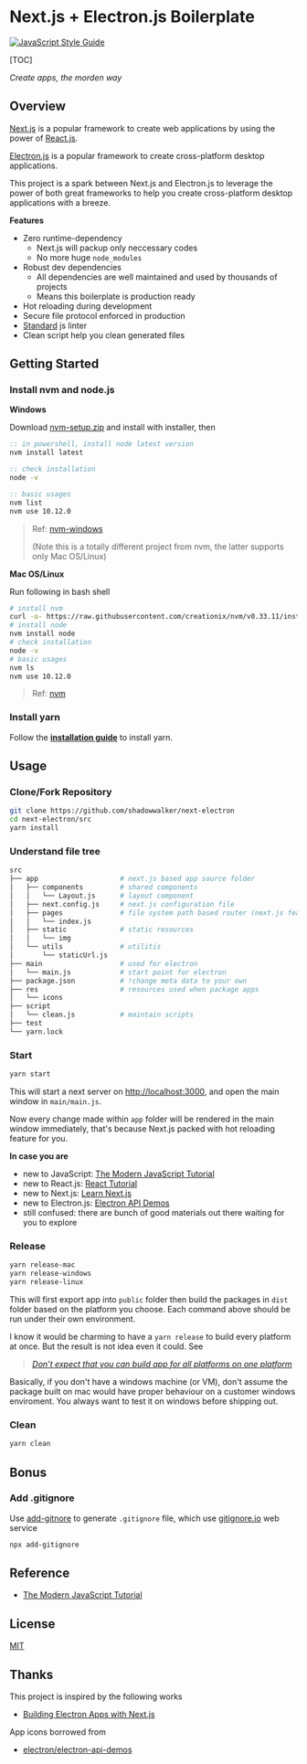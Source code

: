 # Next.js + Electron.js Boilerplate

[![JavaScript Style Guide](https://img.shields.io/badge/code_style-standard-brightgreen.svg)](https://standardjs.com)

[TOC]

*Create apps, the morden way*

## Overview

[Next.js](https://nextjs.org/) is a popular framework to create web applications by using the power of [React.js](https://reactjs.org/).

[Electron.js](https://electronjs.org/) is a popular framework to create cross-platform desktop applications.

This project is a spark between Next.js and Electron.js to leverage the power of both great frameworks to help you create cross-platform desktop applications with a breeze.

**Features**

- Zero runtime-dependency
  - Next.js will packup only neccessary codes
  - No more huge `node_modules`
- Robust dev dependencies
  - All dependencies are well maintained and used by thousands of projects
  - Means this boilerplate is production ready
- Hot reloading during development
- Secure file protocol enforced in production
- [Standard](https://standardjs.com) js linter
- Clean script help you clean generated files

## Getting Started

### Install nvm and node.js

**Windows**

Download [nvm-setup.zip](https://github.com/coreybutler/nvm-windows/releases) and install with installer, then

```cmd
:: in powershell, install node latest version
nvm install latest

:: check installation
node -v

:: basic usages
nvm list
nvm use 10.12.0
```

> Ref: [nvm-windows](https://github.com/coreybutler/nvm-windows)
>
> (Note this is a totally different project from nvm, the latter supports only Mac OS/Linux)

**Mac OS/Linux**

Run following in bash shell

```bash
# install nvm
curl -o- https://raw.githubusercontent.com/creationix/nvm/v0.33.11/install.sh | bash
# install node
nvm install node
# check installation
node -v
# basic usages
nvm ls
nvm use 10.12.0
```

> Ref: [nvm](https://github.com/creationix/nvm)

### Install yarn

Follow the [**installation guide**](https://yarnpkg.com/en/docs/install) to install yarn.

## Usage

### Clone/Fork Repository

``` bash
git clone https://github.com/shadowwalker/next-electron
cd next-electron/src
yarn install
```

### Understand file tree

``` bash
src
├── app                    # next.js based app source folder
│   ├── components         # shared components
│   │   └── Layout.js      # layout component
│   ├── next.config.js     # next.js configuration file
│   ├── pages              # file system path based router (next.js feature)
│   │   └── index.js
│   ├── static             # static resources
│   │   └── img
│   └── utils              # utilitis
│       └── staticUrl.js
├── main                   # used for electron
│   └── main.js            # start point for electron
├── package.json           # !change meta data to your own
├── res                    # resources used when package apps
│   └── icons
├── script
│   └── clean.js           # maintain scripts
├── test
└── yarn.lock
```

### Start

``` bash
yarn start
```

This will start a next server on [http://localhost:3000](http://localhost:3000), and open the main window in `main/main.js`.

Now every change made within `app` folder will be rendered in the main window immediately, that's because Next.js packed with hot reloading feature for you.

**In case you are**

- new to JavaScript: [The Modern JavaScript Tutorial](https://javascript.info/)
- new to React.js: [React Tutorial](https://reactjs.org/tutorial/tutorial.html)
- new to Next.js: [Learn Next.js](https://nextjs.org/learn/)
- new to Electron.js: [Electron API Demos](https://github.com/electron/electron-api-demos)
- still confused: there are bunch of good materials out there waiting for you to explore

### Release

``` bash
yarn release-mac
yarn release-windows
yarn release-linux
```

This will first export app into `public` folder then build the packages in `dist` folder based on the platform you choose. Each command above should be run under their own environment.

I know it would be charming to have a `yarn release` to build every platform at once. But the result is not idea even it could. See

>  [*Don’t expect that you can build app for all platforms on one platform*](https://www.electron.build/multi-platform-build)

Basically, if you don't have a windows machine (or VM), don't assume the package built on mac would have proper behaviour on a customer windows enviroment. You always want to test it on windows before shipping out.

### Clean

``` bash
yarn clean
```

## Bonus

### Add .gitignore

Use [add-gitnore](https://github.com/TejasQ/add-gitignore) to generate `.gitignore` file, which use [gitignore.io](https://www.gitignore.io/) web service

``` bash
npx add-gitignore
```

## Reference

- [The Modern JavaScript Tutorial](https://javascript.info/)

## License

[MIT](https://choosealicense.com/licenses/mit/)

## Thanks

This project is inspired by the following works

- [Building Electron Apps with Next.js](https://leo.im/2017/electron-next)

App icons borrowed from

- [electron/electron-api-demos](https://github.com/electron/electron-api-demos/tree/master/assets/app-icon)